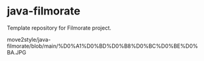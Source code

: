 # java-filmorate
Template repository for Filmorate project.

move2style/java-filmorate/blob/main/%D0%A1%D0%BD%D0%B8%D0%BC%D0%BE%D0%BA.JPG



